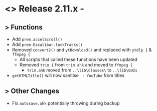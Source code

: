 # <> Release 2.11.x - 

## > Functions
- Add `prem.accelScroll()`
- Add `prem.Excalibur.lockTracks()`
- Removed `convert2()` and `ytDownload()` and replaced with `ytdlp {` & `ffmpeg {`
    - All scripts that called these functions have been updated
    - Removed `trim {` from `trim.ahk` and moved to `ffmpeg {`
        - `trim.ahk` moved from `..\lib\Classes\` to `..\lib\GUIs`
- `getHTMLTitle()` will now sanitise ` - YouTube` from titles

## > Other Changes
- Fix `autosave.ahk` potentially throwing during backup